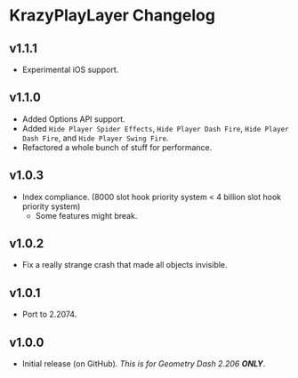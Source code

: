 # KrazyPlayLayer Changelog
## v1.1.1
- Experimental iOS support.
## v1.1.0
- Added Options API support.
- Added `Hide Player Spider Effects`, `Hide Player Dash Fire`, `Hide Player Dash Fire`, and `Hide Player Swing Fire`.
- Refactored a whole bunch of stuff for performance.
## v1.0.3
- Index compliance. (8000 slot hook priority system < 4 billion slot hook priority system)
  - Some features might break.
## v1.0.2
- Fix a really strange crash that made all objects invisible.
## v1.0.1
- Port to 2.2074.
## v1.0.0
- Initial release (on GitHub). <cr>*This is for Geometry Dash 2.206* ***__ONLY__***.</c>